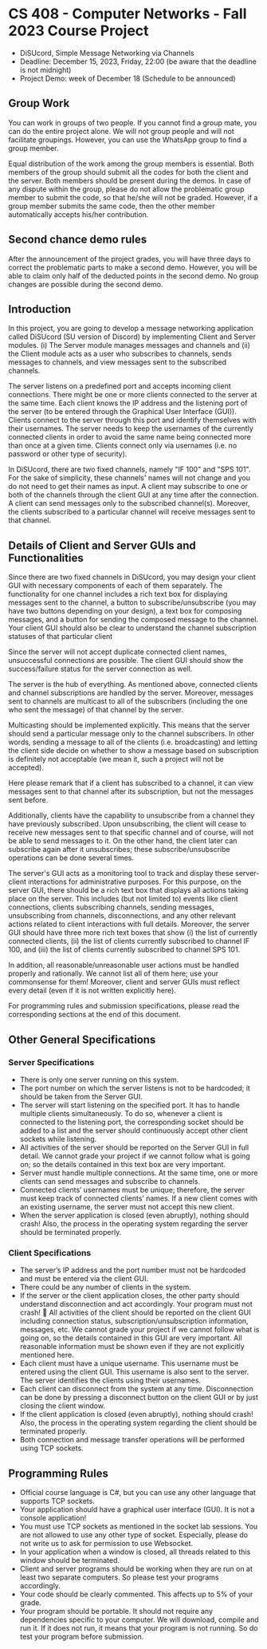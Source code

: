 # CS 408 - Computer Networks - Fall 2023 Course Project

- DiSUcord, Simple Message Networking via Channels
- Deadline: December 15, 2023, Friday, 22:00 (be aware that the deadline is not midnight)
- Project Demo: week of December 18 (Schedule to be announced)

## Group Work

You can work in groups of two people.
If you cannot find a group mate, you can do the entire project alone.
We will not group people and will not facilitate groupings.
However, you can use the WhatsApp group to find a group member.

Equal distribution of the work among the group members is essential.
Both members of the group should submit all the codes for both the client and the server.
Both members should be present during the demos.
In case of any dispute within the group, please do not allow the problematic group member to submit the code, so that he/she will not be graded.
However, if a group member submits the same code, then the other member automatically accepts his/her contribution.

## Second chance demo rules

After the announcement of the project grades, you will have three days to correct the problematic parts to make a second demo.
However, you will be able to claim only half of the deducted points in the second demo.
No group changes are possible during the second demo.

## Introduction

In this project, you are going to develop a message networking application called DiSUcord (SU version of Discord) by implementing Client and Server modules.
(i) The Server module manages messages and channels and (ii) the Client module acts as a user who subscribes to channels, sends messages to channels, and view messages sent to the subscribed channels.

The server listens on a predefined port and accepts incoming client connections.
There might be one or more clients connected to the server at the same time.
Each client knows the IP address and the listening port of the server (to be entered through the Graphical User Interface (GUI)).
Clients connect to the server through this port and identify themselves with their usernames.
The server needs to keep the usernames of the currently connected clients in order to avoid the same name being connected more than once at a given time.
Clients connect only via usernames (i.e. no password or other type of security).

In DiSUcord, there are two fixed channels, namely "IF 100" and "SPS 101".
For the sake of simplicity, these channels' names will not change and you do not need to get their names as input.
A client may subscribe to one or both of the channels through the client GUI at any time after the connection.
A client can send messages only to the subscribed channel(s).
Moreover, the clients subscribed to a particular channel will receive messages sent to that channel.

## Details of Client and Server GUIs and Functionalities

Since there are two fixed channels in DiSUcord, you may design your client GUI with necessary components of each of them separately.
The functionality for one channel includes a rich text box for displaying messages sent to the channel, a button to subscribe/unsubscribe (you may have two buttons depending on your design), a text box for composing messages, and a button for sending the composed message to the channel.
Your client GUI should also be clear to understand the channel subscription statuses of that particular client

Since the server will not accept duplicate connected client names, unsuccessful connections are possible.
The client GUI should show the success/failure status for the server connection as well.

The server is the hub of everything.
As mentioned above, connected clients and channel subscriptions are handled by the server.
Moreover, messages sent to channels are multicast to all of the subscribers (including the one who sent the message) of that channel by the server.

Multicasting should be implemented explicitly.
This means that the server should send a particular message only to the channel subscribers.
In other words, sending a message to all of the clients (i.e. broadcasting) and letting the client side decide on whether to show a message based on subscription is definitely not acceptable (we mean it, such a project will not be accepted).

Here please remark that if a client has subscribed to a channel, it can view messages sent to that channel after its subscription, but not the messages sent before.

Additionally, clients have the capability to unsubscribe from a channel they have previously subscribed.
Upon unsubscribing, the client will cease to receive new messages sent to that specific channel and of course, will not be able to send messages to it.
On the other hand, the client later can subscribe again after it unsubscribes; these subscribe/unsubscribe operations can be done several times.

The server's GUI acts as a monitoring tool to track and display these server-client interactions for administrative purposes.
For this purpose, on the server GUI, there should be a rich text box that displays all actions taking place on the server.
This includes (but not limited to) events like client connections, clients subscribing channels, sending messages, unsubscribing from channels, disconnections, and any other relevant actions related to client interactions with full details.
Moreover, the server GUI should have three more rich text boxes that show (i) the list of currently connected clients, (ii) the list of clients currently subscribed to channel IF 100, and (iii) the list of clients currently subscribed to channel SPS 101.

In addition, all reasonable/unreasonable user actions must be handled properly and rationally.
We cannot list all of them here; use your commonsense for them! Moreover, client and server GUIs must reflect every detail (even if it is not written explicitly here).

For programming rules and submission specifications, please read the corresponding sections at the end of this document.

## Other General Specifications

### Server Specifications

- There is only one server running on this system.
- The port number on which the server listens is not to be hardcoded; it should be taken from the Server GUI.
- The server will start listening on the specified port. It has to handle multiple clients simultaneously. To do so, whenever a client is connected to the listening port, the corresponding socket should be added to a list and the server should continuously accept other client sockets while listening.
- All activities of the server should be reported on the Server GUI in full detail. We cannot grade your project if we cannot follow what is going on; so the details contained in this text box are very important.
- Server must handle multiple connections. At the same time, one or more clients can send messages and subscribe to channels.
- Connected clients’ usernames must be unique; therefore, the server must keep track of connected clients’ names. If a new client comes with an existing username, the server must not accept this new client.
- When the server application is closed (even abruptly), nothing should crash! Also, the process in the operating system regarding the server should be terminated properly.

### Client Specifications

- The server’s IP address and the port number must not be hardcoded and must be entered via the client GUI.
- There could be any number of clients in the system.
- If the server or the client application closes, the other party should understand disconnection and act accordingly. Your program must not crash!  All activities of the client should be reported on the client GUI including connection status, subscription/unsubscription information, messages, etc. We cannot grade your project if we cannot follow what is going on, so the details contained in this GUI are very important. All reasonable information must be shown even if they are not explicitly mentioned here.
- Each client must have a unique username. This username must be entered using the client GUI. This username is also sent to the server. The server identifies the clients using their usernames.
- Each client can disconnect from the system at any time. Disconnection can be done by pressing a disconnect button on the client GUI or by just closing the client window.
- If the client application is closed (even abruptly), nothing should crash! Also, the process in the operating system regarding the client should be terminated properly.
- Both connection and message transfer operations will be performed using TCP sockets.

## Programming Rules

- Official course language is C#, but you can use any other language that supports TCP sockets.
- Your application should have a graphical user interface (GUI). It is not a console application!
- You must use TCP sockets as mentioned in the socket lab sessions. You are not allowed to use any other type of socket. Especially, please do not write us to ask for permission to use Websocket.
- In your application when a window is closed, all threads related to this window should be terminated.
- Client and server programs should be working when they are run on at least two separate computers. So please test your programs accordingly.
- Your code should be clearly commented. This affects up to 5% of your grade.
- Your program should be portable. It should not require any dependencies specific to your computer. We will download, compile and run it. If it does not run, it means that your program is not running. So do test your program before submission.
